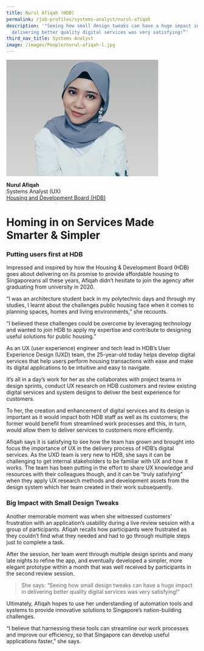 ```yaml
---
title: Nurul Afiqah (HDB)
permalink: /job-profiles/systems-analyst/nurul-afiqah
description: '"Seeing how small design tweaks can have a huge impact in
  delivering better quality digital services was very satisfying!”'
third_nav_title: Systems Analyst
image: /images/People/nurul-afiqah-l.jpg
---
```


<img src="/images/People/nurul-afiqah-l.jpg" alt="Nurul Afiqah" style="width:400px;" align="left">
<br clear="left">

**Nurul Afiqah**<br>
Systems Analyst (UX)<br>
[Housing and Development Board (HDB)](https://www.hdb.gov.sg/cs/infoweb/about-us)


# Homing in on Services Made Smarter & Simpler


### Putting users first at HDB

Impressed and inspired by how the Housing & Development Board (HDB) goes about delivering on its promise to provide affordable housing to Singaporeans all these years, Afiqah didn’t hesitate to join the agency after graduating from university in 2020.

“I was an architecture student back in my polytechnic days and through my studies, I learnt about the challenges public housing face when it comes to planning spaces, homes and living environments,” she recounts.

“I believed these challenges could be overcome by leveraging technology and wanted to join HDB to apply my expertise and contribute to designing useful solutions for public housing.”

As an UX (user experience) engineer and tech lead in HDB’s User Experience Design (UXD) team, the 25-year-old today helps develop digital services that help users perform housing transactions with ease and make its digital applications to be intuitive and easy to navigate.

It’s all in a day’s work for her as she collaborates with project teams in design sprints, conduct UX research on HDB customers and review existing digital services and system designs to deliver the best experience for customers.

To her, the creation and enhancement of digital services and its design is important as it would impact both HDB staff as well as its customers; the former would benefit from streamlined work processes and this, in turn, would allow them to deliver services to customers more efficiently.

Afiqah says it is satisfying to see how the team has grown and brought into focus the importance of UX in the delivery process of HDB’s digital services. As the UXD team is very new to HDB, she says it can be challenging to get internal stakeholders to be familiar with UX and how it works. The team has been putting in the effort to share UX knowledge and resources with their colleagues though, and it can be “truly satisfying” when they apply UX research methods and development assets from the design system which her team created in their work subsequently.

### Big Impact with Small Design Tweaks

Another memorable moment was when she witnessed customers’ frustration with an application’s usability during a live review session with a group of participants. Afiqah recalls how participants were frustrated as they couldn’t find what they needed and had to go through multiple steps just to complete a task.

After the session, her team went through multiple design sprints and many late nights to refine the app, and eventually developed a simpler, more elegant prototype within a month that was well received by participants in the second review session.

> She says: “Seeing how small design tweaks can have a huge impact in delivering better quality digital services was very satisfying!”

Ultimately, Afiqah hopes to use her understanding of automation tools and systems to provide innovative solutions to Singapore’s nation-building challenges.

“I believe that harnessing these tools can streamline our work processes and improve our efficiency, so that Singapore can develop useful applications faster,” she says.